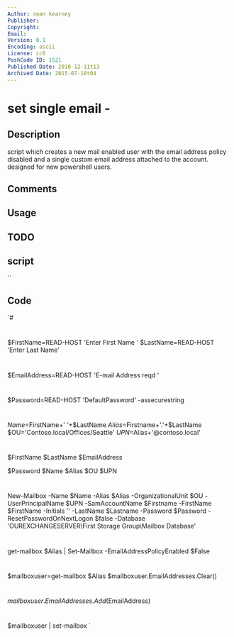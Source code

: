 ```yaml
---
Author: sean kearney
Publisher: 
Copyright: 
Email: 
Version: 0.1
Encoding: ascii
License: cc0
PoshCode ID: 1521
Published Date: 2010-12-11t13
Archived Date: 2015-07-18t04
---
```


# set single email - 

## Description

script which creates a new mail enabled user with the email address policy disabled and a single custom email address attached to the account.  designed for new powershell users.

## Comments



## Usage



## TODO



## script

``

## Code

`#
 #
 #
 #
 #
 #
 #
 #
 #
 $FirstName=READ-HOST 'Enter First Name '
 $LastName=READ-HOST 'Enter Last Name'
 #
 #
 $EmailAddress=READ-HOST 'E-mail Address reqd '
 #
 #
 $Password=READ-HOST 'DefaultPassword' -assecurestring
 #
 #
 $Name=$FirstName+' '+$LastName
 $Alias=$Firstname+'.'+$LastName
 $OU='Contoso.local/Offices/Seattle'
 $UPN=$Alias+'@contoso.local'
 #
 #
 $FirstName
 $LastName
 $EmailAddress
 
 $Password
 $Name
 $Alias
 $OU
 $UPN
 
 #
 #
 New-Mailbox -Name $Name -Alias $Alias -OrganizationalUnit $OU -UserPrincipalName $UPN -SamAccountName $Firstname -FirstName $FirstName -Initials '' -LastName $Lastname -Password $Password -ResetPasswordOnNextLogon $false -Database 'OUREXCHANGESERVER\First Storage Group\Mailbox Database'
 #
 #
 #
 get-mailbox $Alias | Set-Mailbox -EmailAddressPolicyEnabled $False
 #
 #
 $mailboxuser=get-mailbox $Alias
 $mailboxuser.EmailAddresses.Clear()
 #
 #
 $mailboxuser.EmailAddresses.Add($EmailAddress)
 #
 #
 $mailboxuser | set-mailbox
`


